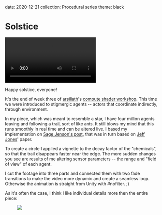 date: 2020-12-21
collection: Procedural series
theme: black

Solstice
========

![](solstice.mp4)

Happy solstice, everyone!

It's the end of week three of [arsiliath][]'s [compute shader
workshop][workshop]. This time we were introduced to stigmergic agents
-- actors that coordinate indirectly, through environment.

  [workshop]: https://paprika.studio/workshops/compute/index.html
  [arsiliath]: https://twitter.com/arsiliath

In my piece, which was meant to resemble a star, I have four million
agents leaving and following a trail, sort of like ants. It still blows
my mind that this runs smoothly in real time and can be altered live. I
based my implementation on [Sage Jenson's post][Sage Jenson], that was
in turn based on [Jeff Jones][]' paper.

  [Sage Jenson]: https://sagejenson.com/physarum
  [Jeff Jones]: https://www.lstmed.ac.uk/about/people/dr-jeff-jones

To create a circle I applied a vignette to the decay factor of the
"chemicals", so that the trail disappears faster near the edge.
The more sudden changes you see are results of me altering sensor
parameters -- the range and "field of view" of each agent.

I cut the footage into three parts and connected them with two fade
transitions to make the video more dynamic and create a seamless
loop. Otherwise the animation is straight from Unity with #nofilter. ;)

As it's often the case, I think I like individual details more then the
entire piece:

<figure class="full-width" style="margin-bottom: 1px">
    <img data='{"max_width": 3043, "max_height": 1350}' src="9x16.jpg"/>
</figure>
